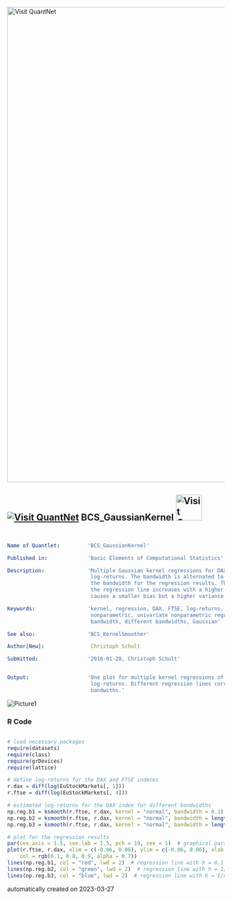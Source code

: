 [<img src="https://github.com/QuantLet/Styleguide-and-FAQ/blob/master/pictures/banner.png" width="1100" alt="Visit QuantNet">](http://quantlet.de/)

## [<img src="https://github.com/QuantLet/Styleguide-and-FAQ/blob/master/pictures/qloqo.png" alt="Visit QuantNet">](http://quantlet.de/) **BCS_GaussianKernel** [<img src="https://github.com/QuantLet/Styleguide-and-FAQ/blob/master/pictures/QN2.png" width="60" alt="Visit QuantNet 2.0">](http://quantlet.de/)

```yaml


Name of Quantlet:         'BCS_GaussianKernel'

Published in:             'Basic Elements of Computational Statistics'

Description:              'Multiple Gaussian kernel regressions for DAX log-returns on FTSE
                           log-returns. The bandwidth is alternated to see the effect of
                           the bandwidth for the regression results. The smootheness of
                           the regression line increases with a higher bandwidth. This
                           causes a smaller bias but a higher variance.'

Keywords:                 'kernel, regression, DAX, FTSE, log-returns, estimation, plot, 
                           nonparametric, univariate nonparametric regression, normal, 
                           bandwidth, different bandwidths, Gaussian'

See also:                 'BCS_KernelSmoother'

Author[New]:               Christoph Schult

Submitted:                '2016-01-28, Christoph Schult'


Output:                   'One plot for multiple kernel regressions of the DAX log-returns on FTSE
                           log-returns. Different regression lines correspond to different
                           bandwiths.'

```

![Picture1](BCS_GaussianKernel.png)

### R Code
```r

# load necessary packages
require(datasets)
require(class)
require(grDevices)
require(lattice)

# define log-returns for the DAX and FTSE indeces
r.dax = diff(log(EuStockMarkets[, 1]))
r.ftse = diff(log(EuStockMarkets[, 4]))

# estimated log-returns for the DAX index for different bandwidths
np.reg.b1 = ksmooth(r.ftse, r.dax, kernel = "normal", bandwidth = 0.1)  # h = 0.1
np.reg.b2 = ksmooth(r.ftse, r.dax, kernel = "normal", bandwidth = length(r.dax)^(-1))  # h = 1/n
np.reg.b3 = ksmooth(r.ftse, r.dax, kernel = "normal", bandwidth = length(r.dax)^(-(1/2)))  # h = 1/n^0.5

# plot for the regression results
par(cex.axis = 1.5, cex.lab = 1.5, pch = 19, cex = 1)  # graphical parameters
plot(r.ftse, r.dax, xlim = c(-0.06, 0.06), ylim = c(-0.06, 0.06), xlab = "FTSE log-returns", ylab = "DAX log-returns", 
    col = rgb(0.1, 0.8, 0.9, alpha = 0.7))
lines(np.reg.b1, col = "red", lwd = 2)  # regression line with h = 0.1
lines(np.reg.b2, col = "green", lwd = 2)  # regression line with h = 1/n
lines(np.reg.b3, col = "blue", lwd = 2)  # regression line with h = 1/n^0.5
```

automatically created on 2023-03-27